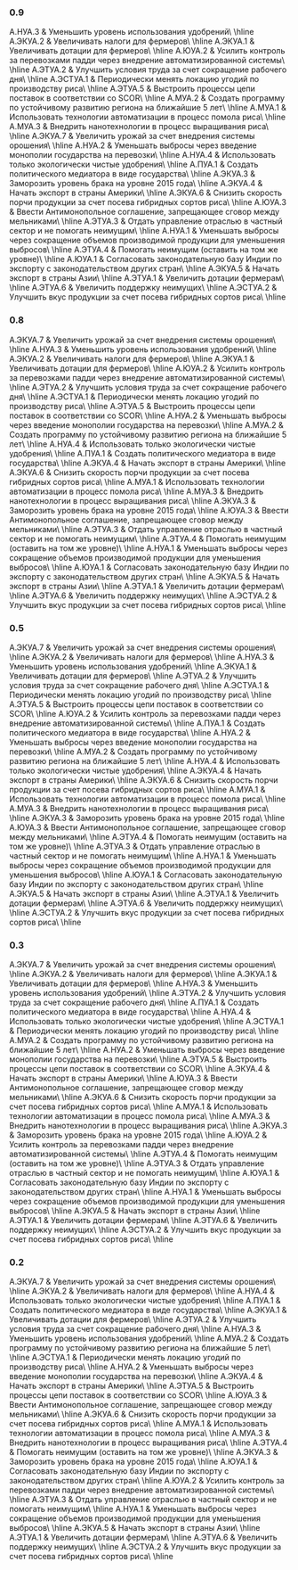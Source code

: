 ### 0.9

А.НУА.3 & Уменьшить уровень использования удобрений\\ \hline 
А.ЭКУА.2 & Увеличивать налоги для фермеров\\ \hline 
А.ЭКУА.1 & Увеличивать дотации для фермеров\\ \hline 
А.ЮУА.2 & Усилить контроль за перевозками падди через внедрение автоматизированной системы\\ \hline 
А.ЭТУА.2 & Улучшить условия труда за счет сокращение рабочего дня\\ \hline 
А.ЭСТУА.1 & Периодически менять локацию угодий по производству риса\\ \hline 
А.ЭТУА.5 & Выстроить процессы цепи поставок в соответствии со SCOR\\ \hline 
А.МУА.2 & Создать программу по устойчивому развитию региона на ближайшие 5 лет\\ \hline 
А.МУА.1 & Использовать технологии автоматизации в процесс помола риса\\ \hline 
А.МУА.3 & Внедрить нанотехнологии в процесс выращивания риса\\ \hline 
А.ЭКУА.7 & Увеличить урожай за счет внедрения системы орошения\\ \hline 
А.НУА.2 & Уменьшать выбросы через введение монополии государства на перевозки\\ \hline 
А.НУА.4 & Использовать только экологически чистые удобрения\\ \hline 
А.ПУА.1 & Создать политического медиатора в виде государства\\ \hline 
А.ЭКУА.3 & Заморозить уровень брака на уровне 2015 года\\ \hline 
А.ЭКУА.4 & Начать экспорт в страны Америки\\ \hline 
А.ЭКУА.6 & Снизить скорость порчи продукции за счет посева гибридных сортов риса\\ \hline 
А.ЮУА.3 & Ввести Антимонопольное соглашение, запрещающее сговор между мельниками\\ \hline 
А.ЭТУА.3 & Отдать управление отраслью в частный сектор и не помогать неимущим\\ \hline 
А.НУА.1 & Уменьшать выбросы через сокращение объемов производимой продукции для уменьшения выбросов\\ \hline 
А.ЭТУА.4 & Помогать неимущим (оставить на том же уровне)\\ \hline 
А.ЮУА.1 & Согласовать законодательную базу Индии по экспорту с законодательством других стран\\ \hline 
А.ЭКУА.5 & Начать экспорт в страны Азии\\ \hline 
А.ЭТУА.1 & Увеличить дотации фермерам\\ \hline 
А.ЭТУА.6 & Увеличить поддержку неимущих\\ \hline 
А.ЭСТУА.2 & Улучшить вкус продукции за счет посева гибридных сортов риса\\ \hline 


### 0.8

А.ЭКУА.7 & Увеличить урожай за счет внедрения системы орошения\\ \hline 
А.НУА.3 & Уменьшить уровень использования удобрений\\ \hline 
А.ЭКУА.2 & Увеличивать налоги для фермеров\\ \hline 
А.ЭКУА.1 & Увеличивать дотации для фермеров\\ \hline 
А.ЮУА.2 & Усилить контроль за перевозками падди через внедрение автоматизированной системы\\ \hline 
А.ЭТУА.2 & Улучшить условия труда за счет сокращение рабочего дня\\ \hline 
А.ЭСТУА.1 & Периодически менять локацию угодий по производству риса\\ \hline 
А.ЭТУА.5 & Выстроить процессы цепи поставок в соответствии со SCOR\\ \hline 
А.НУА.2 & Уменьшать выбросы через введение монополии государства на перевозки\\ \hline 
А.МУА.2 & Создать программу по устойчивому развитию региона на ближайшие 5 лет\\ \hline 
А.НУА.4 & Использовать только экологически чистые удобрения\\ \hline 
А.ПУА.1 & Создать политического медиатора в виде государства\\ \hline 
А.ЭКУА.4 & Начать экспорт в страны Америки\\ \hline 
А.ЭКУА.6 & Снизить скорость порчи продукции за счет посева гибридных сортов риса\\ \hline 
А.МУА.1 & Использовать технологии автоматизации в процесс помола риса\\ \hline 
А.МУА.3 & Внедрить нанотехнологии в процесс выращивания риса\\ \hline 
А.ЭКУА.3 & Заморозить уровень брака на уровне 2015 года\\ \hline 
А.ЮУА.3 & Ввести Антимонопольное соглашение, запрещающее сговор между мельниками\\ \hline 
А.ЭТУА.3 & Отдать управление отраслью в частный сектор и не помогать неимущим\\ \hline 
А.ЭТУА.4 & Помогать неимущим (оставить на том же уровне)\\ \hline 
А.НУА.1 & Уменьшать выбросы через сокращение объемов производимой продукции для уменьшения выбросов\\ \hline 
А.ЮУА.1 & Согласовать законодательную базу Индии по экспорту с законодательством других стран\\ \hline 
А.ЭКУА.5 & Начать экспорт в страны Азии\\ \hline 
А.ЭТУА.1 & Увеличить дотации фермерам\\ \hline 
А.ЭТУА.6 & Увеличить поддержку неимущих\\ \hline 
А.ЭСТУА.2 & Улучшить вкус продукции за счет посева гибридных сортов риса\\ \hline 

### 0.5 

А.ЭКУА.7 & Увеличить урожай за счет внедрения системы орошения\\ \hline 
А.ЭКУА.2 & Увеличивать налоги для фермеров\\ \hline 
А.НУА.3 & Уменьшить уровень использования удобрений\\ \hline 
А.ЭКУА.1 & Увеличивать дотации для фермеров\\ \hline 
А.ЭТУА.2 & Улучшить условия труда за счет сокращение рабочего дня\\ \hline 
А.ЭСТУА.1 & Периодически менять локацию угодий по производству риса\\ \hline 
А.ЭТУА.5 & Выстроить процессы цепи поставок в соответствии со SCOR\\ \hline 
А.ЮУА.2 & Усилить контроль за перевозками падди через внедрение автоматизированной системы\\ \hline 
А.ПУА.1 & Создать политического медиатора в виде государства\\ \hline 
А.НУА.2 & Уменьшать выбросы через введение монополии государства на перевозки\\ \hline 
А.МУА.2 & Создать программу по устойчивому развитию региона на ближайшие 5 лет\\ \hline 
А.НУА.4 & Использовать только экологически чистые удобрения\\ \hline 
А.ЭКУА.4 & Начать экспорт в страны Америки\\ \hline 
А.ЭКУА.6 & Снизить скорость порчи продукции за счет посева гибридных сортов риса\\ \hline 
А.МУА.1 & Использовать технологии автоматизации в процесс помола риса\\ \hline 
А.МУА.3 & Внедрить нанотехнологии в процесс выращивания риса\\ \hline 
А.ЭКУА.3 & Заморозить уровень брака на уровне 2015 года\\ \hline 
А.ЮУА.3 & Ввести Антимонопольное соглашение, запрещающее сговор между мельниками\\ \hline 
А.ЭТУА.4 & Помогать неимущим (оставить на том же уровне)\\ \hline 
А.ЭТУА.3 & Отдать управление отраслью в частный сектор и не помогать неимущим\\ \hline 
А.НУА.1 & Уменьшать выбросы через сокращение объемов производимой продукции для уменьшения выбросов\\ \hline 
А.ЮУА.1 & Согласовать законодательную базу Индии по экспорту с законодательством других стран\\ \hline 
А.ЭКУА.5 & Начать экспорт в страны Азии\\ \hline 
А.ЭТУА.1 & Увеличить дотации фермерам\\ \hline 
А.ЭТУА.6 & Увеличить поддержку неимущих\\ \hline 
А.ЭСТУА.2 & Улучшить вкус продукции за счет посева гибридных сортов риса\\ \hline 


### 0.3

А.ЭКУА.7 & Увеличить урожай за счет внедрения системы орошения\\ \hline 
А.ЭКУА.2 & Увеличивать налоги для фермеров\\ \hline 
А.ЭКУА.1 & Увеличивать дотации для фермеров\\ \hline 
А.НУА.3 & Уменьшить уровень использования удобрений\\ \hline 
А.ЭТУА.2 & Улучшить условия труда за счет сокращение рабочего дня\\ \hline 
А.ПУА.1 & Создать политического медиатора в виде государства\\ \hline 
А.НУА.4 & Использовать только экологически чистые удобрения\\ \hline 
А.ЭСТУА.1 & Периодически менять локацию угодий по производству риса\\ \hline 
А.МУА.2 & Создать программу по устойчивому развитию региона на ближайшие 5 лет\\ \hline 
А.НУА.2 & Уменьшать выбросы через введение монополии государства на перевозки\\ \hline 
А.ЭТУА.5 & Выстроить процессы цепи поставок в соответствии со SCOR\\ \hline 
А.ЭКУА.4 & Начать экспорт в страны Америки\\ \hline 
А.ЮУА.3 & Ввести Антимонопольное соглашение, запрещающее сговор между мельниками\\ \hline 
А.ЭКУА.6 & Снизить скорость порчи продукции за счет посева гибридных сортов риса\\ \hline 
А.МУА.1 & Использовать технологии автоматизации в процесс помола риса\\ \hline 
А.МУА.3 & Внедрить нанотехнологии в процесс выращивания риса\\ \hline 
А.ЭКУА.3 & Заморозить уровень брака на уровне 2015 года\\ \hline 
А.ЮУА.2 & Усилить контроль за перевозками падди через внедрение автоматизированной системы\\ \hline 
А.ЭТУА.4 & Помогать неимущим (оставить на том же уровне)\\ \hline 
А.ЭТУА.3 & Отдать управление отраслью в частный сектор и не помогать неимущим\\ \hline 
А.ЮУА.1 & Согласовать законодательную базу Индии по экспорту с законодательством других стран\\ \hline 
А.НУА.1 & Уменьшать выбросы через сокращение объемов производимой продукции для уменьшения выбросов\\ \hline 
А.ЭКУА.5 & Начать экспорт в страны Азии\\ \hline 
А.ЭТУА.1 & Увеличить дотации фермерам\\ \hline 
А.ЭТУА.6 & Увеличить поддержку неимущих\\ \hline 
А.ЭСТУА.2 & Улучшить вкус продукции за счет посева гибридных сортов риса\\ \hline 


### 0.2

А.ЭКУА.7 & Увеличить урожай за счет внедрения системы орошения\\ \hline 
А.ЭКУА.2 & Увеличивать налоги для фермеров\\ \hline 
А.НУА.4 & Использовать только экологически чистые удобрения\\ \hline 
А.ПУА.1 & Создать политического медиатора в виде государства\\ \hline 
А.ЭКУА.1 & Увеличивать дотации для фермеров\\ \hline 
А.ЭТУА.2 & Улучшить условия труда за счет сокращение рабочего дня\\ \hline 
А.НУА.3 & Уменьшить уровень использования удобрений\\ \hline 
А.МУА.2 & Создать программу по устойчивому развитию региона на ближайшие 5 лет\\ \hline 
А.ЭСТУА.1 & Периодически менять локацию угодий по производству риса\\ \hline 
А.НУА.2 & Уменьшать выбросы через введение монополии государства на перевозки\\ \hline 
А.ЭКУА.4 & Начать экспорт в страны Америки\\ \hline 
А.ЭТУА.5 & Выстроить процессы цепи поставок в соответствии со SCOR\\ \hline 
А.ЮУА.3 & Ввести Антимонопольное соглашение, запрещающее сговор между мельниками\\ \hline 
А.ЭКУА.6 & Снизить скорость порчи продукции за счет посева гибридных сортов риса\\ \hline 
А.МУА.1 & Использовать технологии автоматизации в процесс помола риса\\ \hline 
А.МУА.3 & Внедрить нанотехнологии в процесс выращивания риса\\ \hline 
А.ЭТУА.4 & Помогать неимущим (оставить на том же уровне)\\ \hline 
А.ЭКУА.3 & Заморозить уровень брака на уровне 2015 года\\ \hline 
А.ЮУА.1 & Согласовать законодательную базу Индии по экспорту с законодательством других стран\\ \hline 
А.ЮУА.2 & Усилить контроль за перевозками падди через внедрение автоматизированной системы\\ \hline 
А.ЭТУА.3 & Отдать управление отраслью в частный сектор и не помогать неимущим\\ \hline 
А.НУА.1 & Уменьшать выбросы через сокращение объемов производимой продукции для уменьшения выбросов\\ \hline 
А.ЭКУА.5 & Начать экспорт в страны Азии\\ \hline 
А.ЭТУА.1 & Увеличить дотации фермерам\\ \hline 
А.ЭТУА.6 & Увеличить поддержку неимущих\\ \hline 
А.ЭСТУА.2 & Улучшить вкус продукции за счет посева гибридных сортов риса\\ \hline 

